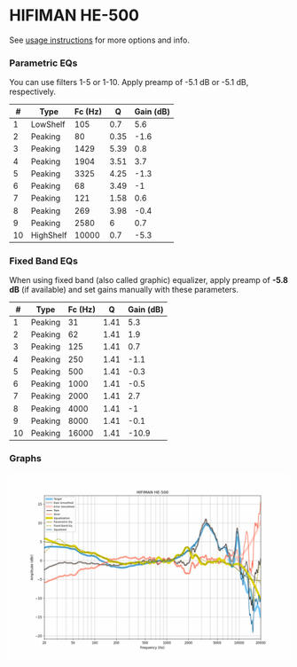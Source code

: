 # HIFIMAN HE-500
See [usage instructions](https://github.com/jaakkopasanen/AutoEq#usage) for more options and info.

### Parametric EQs
You can use filters 1-5 or 1-10. Apply preamp of -5.1 dB or -5.1 dB, respectively.

|   # | Type      |   Fc (Hz) |    Q |   Gain (dB) |
|-----|-----------|-----------|------|-------------|
|   1 | LowShelf  |       105 | 0.7  |         5.6 |
|   2 | Peaking   |        80 | 0.35 |        -1.6 |
|   3 | Peaking   |      1429 | 5.39 |         0.8 |
|   4 | Peaking   |      1904 | 3.51 |         3.7 |
|   5 | Peaking   |      3325 | 4.25 |        -1.3 |
|   6 | Peaking   |        68 | 3.49 |        -1   |
|   7 | Peaking   |       121 | 1.58 |         0.6 |
|   8 | Peaking   |       269 | 3.98 |        -0.4 |
|   9 | Peaking   |      2580 | 6    |         0.7 |
|  10 | HighShelf |     10000 | 0.7  |        -5.3 |

### Fixed Band EQs
When using fixed band (also called graphic) equalizer, apply preamp of **-5.8 dB** (if available) and set gains manually with these parameters.

|   # | Type    |   Fc (Hz) |    Q |   Gain (dB) |
|-----|---------|-----------|------|-------------|
|   1 | Peaking |        31 | 1.41 |         5.3 |
|   2 | Peaking |        62 | 1.41 |         1.9 |
|   3 | Peaking |       125 | 1.41 |         0.7 |
|   4 | Peaking |       250 | 1.41 |        -1.1 |
|   5 | Peaking |       500 | 1.41 |        -0.3 |
|   6 | Peaking |      1000 | 1.41 |        -0.5 |
|   7 | Peaking |      2000 | 1.41 |         2.7 |
|   8 | Peaking |      4000 | 1.41 |        -1   |
|   9 | Peaking |      8000 | 1.41 |        -0.1 |
|  10 | Peaking |     16000 | 1.41 |       -10.9 |

### Graphs
![](./HIFIMAN%20HE-500.png)
